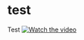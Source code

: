 # test
Test
[![Watch the video](https://i.imgur.com/vKb2F1B.png)](https://github.com/project-nano/releases/releases/download/v1.3.1/nano_installer_1.3.1.sha1sum)
